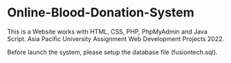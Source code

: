# Online-Blood-Donation-System
This is a Website works with HTML, CSS, PHP, PhpMyAdmin and Java Script. Asia Pacific University Assignment Web Development Projects 2022.  

Before launch the system, please setup the database file (fusiontech.sql).
